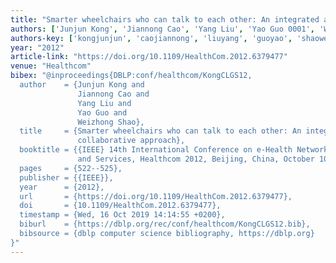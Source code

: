 ```yaml
---
title: "Smarter wheelchairs who can talk to each other: An integrated and collaborative approach"
authors: ['Junjun Kong', 'Jiannong Cao', 'Yang Liu', 'Yao Guo 0001', 'Weizhong Shao']
authors-key: ['kongjunjun', 'caojiannong', 'liuyang', 'guoyao', 'shaoweizhong']
year: "2012"
article-link: "https://doi.org/10.1109/HealthCom.2012.6379477"
venue: "Healthcom"
bibex: "@inproceedings{DBLP:conf/healthcom/KongCLGS12,
  author    = {Junjun Kong and
               Jiannong Cao and
               Yang Liu and
               Yao Guo and
               Weizhong Shao},
  title     = {Smarter wheelchairs who can talk to each other: An integrated and
               collaborative approach},
  booktitle = {{IEEE} 14th International Conference on e-Health Networking, Applications
               and Services, Healthcom 2012, Beijing, China, October 10-13, 2012},
  pages     = {522--525},
  publisher = {{IEEE}},
  year      = {2012},
  url       = {https://doi.org/10.1109/HealthCom.2012.6379477},
  doi       = {10.1109/HealthCom.2012.6379477},
  timestamp = {Wed, 16 Oct 2019 14:14:55 +0200},
  biburl    = {https://dblp.org/rec/conf/healthcom/KongCLGS12.bib},
  bibsource = {dblp computer science bibliography, https://dblp.org}
}"
---
```

